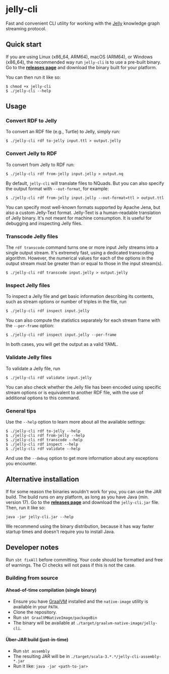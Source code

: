 # jelly-cli

Fast and convenient CLI utility for working with the [Jelly](https://jelly-rdf.github.io/dev/) knowledge graph streaming protocol.

## Quick start

If you are using Linux (x86_64, ARM64), macOS (ARM64), or Windows (x86_64), the recommended way run `jelly-cli` is to use a pre-built binary. Go to the **[releases page](https://github.com/Jelly-RDF/cli/releases/latest)** and download the binary built for your platform.

You can then run it like so:

```shell
$ chmod +x jelly-cli
$ ./jelly-cli --help
```

## Usage

### Convert RDF to Jelly

To convert an RDF file (e.g., Turtle) to Jelly, simply run:

```shell
$ ./jelly-cli rdf to-jelly input.ttl > output.jelly
```

### Convert Jelly to RDF

To convert from Jelly to RDF run:

```shell
$ ./jelly-cli rdf from-jelly input.jelly > output.nq
```

By default, `jelly-cli` will translate files to NQuads. 
But you can also specify the output format with `--out-format`, for example:

```shell
$ ./jelly-cli rdf from-jelly input.jelly --out-format=ttl > output.ttl
```

You can specify most well-known formats supported by Apache Jena, but also a custom Jelly-Text format. 
Jelly-Text is a human-readable translation of Jelly binary. It's not meant for machine consumption. It is useful for debugging and inspecting Jelly files.

### Transcode Jelly files

The `rdf transcode` command turns one or more input Jelly streams into a single output stream. It's extremely fast, using a dedicated transcoding algorithm. However, the numerical values for each of the options in the output stream must be greater than or equal to those in the input stream(s).

```shell
$ ./jelly-cli rdf transcode input.jelly > output.jelly
```

### Inspect Jelly files

To inspect a Jelly file and get basic information describing its contents, such as stream options or number of triples in the file, run

```shell
$ ./jelly-cli rdf inspect input.jelly
```

You can also compute the statistics separately for each stream frame with the `--per-frame` option:

```shell
$ ./jelly-cli rdf inspect input.jelly --per-frame
```

In both cases, you will get the output as a valid YAML.

### Validate Jelly files

To validate a Jelly file, run

```shell
$ ./jelly-cli rdf validate input.jelly
```

You can also check whether the Jelly file has been encoded using specific stream options or is equivalent to another RDF file, with the use of additional options to this command.

### General tips

Use the `--help` option to learn more about all the available settings:

```shell
$ ./jelly-cli rdf to-jelly --help
$ ./jelly-cli rdf from-jelly --help
$ ./jelly-cli rdf transcode --help
$ ./jelly-cli rdf inspect --help
$ ./jelly-cli rdf validate --help
```

And use the `--debug` option to get more information about any exceptions you encounter.

## Alternative installation

If for some reason the binaries wouldn't work for you, you can use the JAR build. The build runs on any platform, as long as you have Java (min. version 17). Go to the **[releases page](https://github.com/Jelly-RDF/cli/releases/latest)** and download the `jelly-cli.jar` file. Then, run it like so:

```shell
java -jar jelly-cli.jar --help
```

We recommend using the binary distribution, because it has way faster startup times and doesn't require you to install Java.

## Developer notes

Run `sbt fixAll` before committing. Your code should be formatted and free of warnings.
The CI checks will not pass if this is not the case.

### Building from source

#### Ahead-of-time compilation (single binary)

- Ensure you have [GraalVM](https://www.graalvm.org/) installed and the `native-image` utility is available in your `PATH`.
- Clone the repository.
- Run `sbt GraalVMNativeImage/packageBin`
- The binary will be available at `./target/graalvm-native-image/jelly-cli`.

#### Über-JAR build (just-in-time)

- Run `sbt assembly`
- The resulting JAR will be in `./target/scala-3.*.*/jelly-cli-assembly-*.jar`
- Run it like: `java -jar <path-to-jar>`
